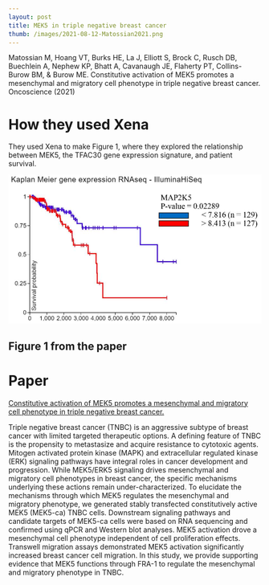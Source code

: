 ```yaml
---
layout: post
title: MEK5 in triple negative breast cancer
thumb: /images/2021-08-12-Matossian2021.png
---
```


Matossian  M, Hoang VT, Burks HE, La J, Elliott S, Brock C, Rusch DB, Buechlein A, Nephew KP, Bhatt A, Cavanaugh JE, Flaherty PT, Collins-Burow BM, & Burow ME. Constitutive activation of MEK5 promotes a mesenchymal and migratory cell phenotype in triple negative breast cancer. Oncoscience (2021)

# How they used Xena
They used Xena to make Figure 1, where they explored the relationship between MEK5, the TFAC30 gene expression signature, and patient survival.

![](/images/2021-08-12-Matossian2021.png)
## Figure 1 from the paper


# Paper
[Constitutive activation of MEK5 promotes a mesenchymal and migratory cell phenotype in triple negative breast cancer.](https://www.ncbi.nlm.nih.gov/pmc/articles/PMC8131078/)

Triple negative breast cancer (TNBC) is an aggressive subtype of breast cancer with limited targeted therapeutic options. A defining feature of TNBC is the propensity to metastasize and acquire resistance to cytotoxic agents. Mitogen activated protein kinase (MAPK) and extracellular regulated kinase (ERK) signaling pathways have integral roles in cancer development and progression. While MEK5/ERK5 signaling drives mesenchymal and migratory cell phenotypes in breast cancer, the specific mechanisms underlying these actions remain under-characterized. To elucidate the mechanisms through which MEK5 regulates the mesenchymal and migratory phenotype, we generated stably transfected constitutively active MEK5 (MEK5-ca) TNBC cells. Downstream signaling pathways and candidate targets of MEK5-ca cells were based on RNA sequencing and confirmed using qPCR and Western blot analyses. MEK5 activation drove a mesenchymal cell phenotype independent of cell proliferation effects. Transwell migration assays demonstrated MEK5 activation significantly increased breast cancer cell migration. In this study, we provide supporting evidence that MEK5 functions through FRA-1 to regulate the mesenchymal and migratory phenotype in TNBC.
